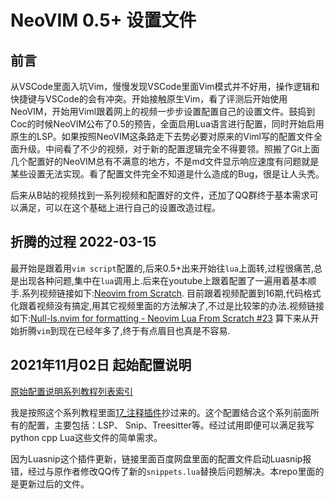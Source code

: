 # NeoVIM 0.5+ 设置文件

## 前言

从VSCode里面入坑Vim，慢慢发现VSCode里面Vim模式并不好用，操作逻辑和快捷键与VSCode的会有冲突。开始接触原生Vim，看了评测后开始使用NeoVIM，开始用Viml跟着网上的视频一步步设置配置自己的设置文件。鼓捣到Coc的时候NeoVIM公布了0.5的预告，全面启用Lua语言进行配置，同时开始启用原生的LSP。如果按照NeoVIM这条路走下去势必要对原来的Viml写的配置文件全面升级。中间看了不少的视频，对于新的配置逻辑完全不得要领。照搬了Git上面几个配置好的NeoVIM总有不满意的地方，不是md文件显示响应速度有问题就是某些设置无法实现。看了配置文件完全不知道是什么造成的Bug，很是让人头秃。

后来从B站的视频找到一系列视频和配置好的文件，还加了QQ群终于基本需求可以满足，可以在这个基础上进行自己的设置改造过程。

## 折腾的过程 2022-03-15

最开始是跟着用`vim script`配置的,后来0.5+出来开始往`lua`上面转,过程很痛苦,总是出现各种问题,集中在`lua`调用上.后来在youtube上跟着配置了一遍用着基本顺手.系列视频链接如下:[Neovim from Scratch](https://www.youtube.com/playlist?list=PLhoH5vyxr6Qq41NFL4GvhFp-WLd5xzIzZ).
目前跟着视频配置到16期,代码格式化跟着视频没有搞定,用其它视频里面的方法解决了,不过是比较笨的办法.视频链接如下:[Null-ls.nvim for formatting - Neovim Lua From Scratch #23](https://www.youtube.com/watch?v=jFXEQV9Fo1k&ab_channel=NeilSabde)
算下来从开始折腾`vim`到现在已经年多了,终于有点眉目也真是不容易.

## 2021年11月02日 起始配置说明

[原始配置说明系列教程列表索引](https://blog.csdn.net/lxyoucan/article/details/120641546) 

我是按照这个系列教程里面[17_注释插件](https://blog.csdn.net/lxyoucan/article/details/120998239)抄过来的。这个配置结合这个系列前面所有的配置，主要包括：LSP、 Snip、Treesitter等。经过试用即便可以满足我写python cpp Lua这些文件的简单需求。

因为Luasnip这个插件更新，链接里面百度网盘里面的配置文件启动Luasnip报错，经过与原作者修改QQ传了新的`snippets.lua`替换后问题解决。本repo里面的是更新过后的文件。
